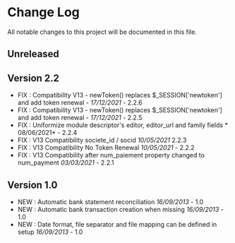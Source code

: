 # Change Log
All notable changes to this project will be documented in this file.

## Unreleased


## Version 2.2
- FIX : Compatibility V13 - newToken() replaces $_SESSION['newtoken'] and add token renewal - *17/12/2021* - 2.2.6
- FIX : Compatibility V13 - newToken() replaces $_SESSION['newtoken'] and add token renewal - *17/12/2021* - 2.2.5
- FIX : Uniformize module descriptor's editor, editor_url and family fields * 08/06/2021* - 2.2.4
- FIX : V13 Compatibility societe_id / socid *10/05/2021* 2.2.3
- FIX : V13 Compatibility No Token Renewal *10/05/2021* - 2.2.2
- FIX : V13 Compatibility after num_paiement property changed to num_payment *03/03/2021* - 2.2.1

## Version 1.0

- NEW : Automatic bank statement reconciliation *16/09/2013* - 1.0
- NEW : Automatic bank transaction creation when missing *16/09/2013* - 1.0
- NEW : Date format, file separator and file mapping can be defined in setup *16/09/2013* - 1.0

